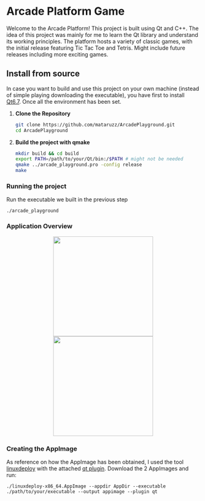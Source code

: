 # Arcade Platform Game

Welcome to the Arcade Platform! This project is built using Qt and C++. The idea of this project was mainly for me to learn the Qt library and understand its working principles. The platform hosts a variety of classic games, with the initial release featuring Tic Tac Toe and Tetris. Might include future releases including more exciting games.

## Install from source
In case you want to build and use this project on your own machine (instead of simple playing downloading the executable), you have first to install [Qt6.7](https://doc.qt.io/qt-6/get-and-install-qt.html). Once all the environment has been set.

1. **Clone the Repository**
   ```bash
   git clone https://github.com/mataruzz/ArcadePlayground.git
   cd ArcadePlayground

2. **Build the project with qmake**
    ```bash
    mkdir build && cd build
    export PATH=/path/to/your/Qt/bin:/$PATH # might not be needed
    qmake ../arcade_playground.pro -config release
    make

### Running the project
Run the executable we built in the previous step 

```
./arcade_playground
```

### Application Overview
<p align="center">
    <img src="https://github.com/mataruzz/ArcadePlayground/blob/main/Images/TicTacToe/Samples/TicTacToe.gif" height="260">
    <img src="https://github.com/mataruzz/ArcadePlayground/blob/main/Images/Tetris/Samples/Tetris.gif" height="260">
</p>

### Creating the AppImage
As reference on how the AppImage has been obtained, I used the tool [linuxdeploy](https://github.com/linuxdeploy/linuxdeploy) with the attached [qt plugin](https://github.com/linuxdeploy/linuxdeploy-plugin-qt). Download the 2 AppImages and run:

```
./linuxdeploy-x86_64.AppImage --appdir AppDir --executable ./path/to/your/executable --output appimage --plugin qt
```


<!-- ![Alt Text](.Images/TicTacToe/Samples/TicTacToe.gif) -->

